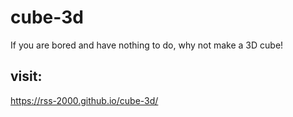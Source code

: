# cube-3d
If you are bored and have nothing to do, why not make a 3D cube!
## visit:
https://rss-2000.github.io/cube-3d/

